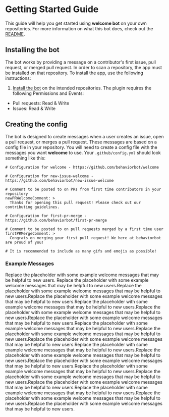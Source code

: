 # Getting Started Guide

This guide will help you get started using **welcome bot** on your own repositories. For more information on what this bot does, check out the [README](../README.md).

## Installing the bot

The bot works by providing a message on a contributor's first issue, pull request, or merged pull request. In order to scan a repository, the app must be installed on that repository. To install the app, use the following instructions:

1. [Install the bot](https://github.com/apps/welcome) on the intended repositories. The plugin requires the following Permissions and Events:

- Pull requests: Read & Write
- Issues: Read & Write

## Creating the config

The bot is designed to create messages when a user creates an issue, open a pull request, or merges a pull request. These messages are based on a config file in your repository. You will need to create a config file with the messages you want **welcome** to use. Your `.github/config.yml` should look something like this:

```
# Configuration for welcome - https://github.com/behaviorbot/welcome

# Configuration for new-issue-welcome - https://github.com/behaviorbot/new-issue-welcome

# Comment to be posted to on PRs from first time contributors in your repository
newPRWelcomeComment: >
  Thanks for opening this pull request! Please check out our contributing guidelines.

# Configuration for first-pr-merge - https://github.com/behaviorbot/first-pr-merge

# Comment to be posted to on pull requests merged by a first time user
firstPRMergeComment: >
  Congrats on merging your first pull request! We here at behaviorbot are proud of you!

# It is recommended to include as many gifs and emojis as possible!
```

### Example Messages

Replace the placeholder with some example welcome messages that may be helpful to new users.
Replace the placeholder with some example welcome messages that may be helpful to new users.Replace the placeholder with some example welcome messages that may be helpful to new users.Replace the placeholder with some example welcome messages that may be helpful to new users.Replace the placeholder with some example welcome messages that may be helpful to new users.Replace the placeholder with some example welcome messages that may be helpful to new users.Replace the placeholder with some example welcome messages that may be helpful to new users.Replace the placeholder with some example welcome messages that may be helpful to new users.Replace the placeholder with some example welcome messages that may be helpful to new users.Replace the placeholder with some example welcome messages that may be helpful to new users.Replace the placeholder with some example welcome messages that may be helpful to new users.Replace the placeholder with some example welcome messages that may be helpful to new users.Replace the placeholder with some example welcome messages that may be helpful to new users.Replace the placeholder with some example welcome messages that may be helpful to new users.Replace the placeholder with some example welcome messages that may be helpful to new users.Replace the placeholder with some example welcome messages that may be helpful to new users.Replace the placeholder with some example welcome messages that may be helpful to new users.Replace the placeholder with some example welcome messages that may be helpful to new users.Replace the placeholder with some example welcome messages that may be helpful to new users.
